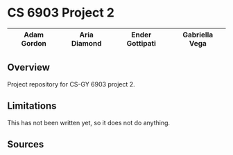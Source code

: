 # CS 6903 Project 2

|Adam Gordon|Aria Diamond|Ender Gottipati|Gabriella Vega|
|-----------|------------|---------------|--------------|

## Overview

Project repository for CS-GY 6903 project 2.

## Limitations

This has not been written yet, so it does not do anything.

## Sources
